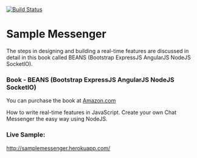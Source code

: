 [![Build Status](https://travis-ci.org/brendonco/samplemessenger.svg?branch=master)](https://travis-ci.org/brendonco/samplemessenger)

# Sample Messenger
The steps in designing and building a real-time features are discussed in detail in this book called BEANS (Bootstrap ExpressJS AngularJS NodeJS SocketIO).

### Book - BEANS (Bootstrap ExpressJS AngularJS NodeJS SocketIO)
You can purchase the book at [Amazon.com](http://amzn.com/1502541149)

How to write real-time features in JavaScript. Create your own Chat Messenger the easy way using NodeJS.

### Live Sample:
http://samplemessenger.herokuapp.com/
